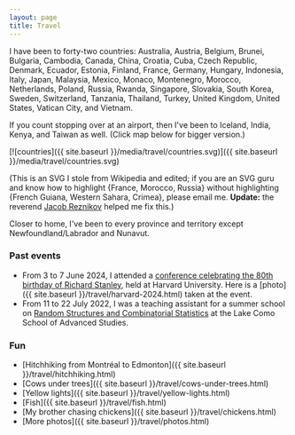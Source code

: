 ```yaml
---
layout: page
title: Travel
---
```


I have been to forty-two countries:
Australia,
Austria,
Belgium,
Brunei,
Bulgaria,
Cambodia,
Canada,
China,
Croatia,
Cuba,
Czech Republic,
Denmark,
Ecuador,
Estonia,
Finland,
France,
Germany,
Hungary,
Indonesia,
Italy,
Japan,
Malaysia,
Mexico,
Monaco,
Montenegro,
Morocco,
Netherlands,
Poland,
Russia,
Rwanda,
Singapore,
Slovakia,
South Korea,
Sweden,
Switzerland,
Tanzania,
Thailand,
Turkey,
United Kingdom,
United States,
Vatican City,
and Vietnam.

If you count stopping over at an airport, then I've been to
Iceland,
India,
Kenya,
and Taiwan
as well. (Click map below for bigger version.)

[![countries]({{ site.baseurl }}/media/travel/countries.svg)]({{ site.baseurl }}/media/travel/countries.svg)

(This is an SVG I stole from Wikipedia and edited; if you are an SVG guru and
know how to highlight {France, Morocco, Russia} without
highlighting {French Guiana, Western Sahara, Crimea}, please email me. __Update:__ the reverend
[Jacob Reznikov](https://axiomofchoice.dev/) helped me fix this.)

Closer to home, I've been to every province and territory except Newfoundland/Labrador and Nunavut.

### Past events

+ From 3 to 7 June 2024, I attended a
[conference celebrating the 80th birthday of Richard Stanley](https://www.math.harvard.edu/event/math-conference-honoring-richard-p-stanley/),
held at Harvard University. Here is a [photo]({{ site.baseurl }}/travel/harvard-2024.html) taken at the event.
+ From 11 to 22 July 2022, I was a teaching assistant for a summer school on
[Random Structures and Combinatorial Statistics](https://lakecomoschool.org/past-schools/)
at the Lake Como School of Advanced Studies.

### Fun

+ [Hitchhiking from Montréal to Edmonton]({{ site.baseurl }}/travel/hitchhiking.html)
+ [Cows under trees]({{ site.baseurl }}/travel/cows-under-trees.html)
+ [Yellow lights]({{ site.baseurl }}/travel/yellow-lights.html)
+ [Fish]({{ site.baseurl }}/travel/fish.html)
+ [My brother chasing chickens]({{ site.baseurl }}/travel/chickens.html)
+ [More photos]({{ site.baseurl }}/travel/photos.html)
